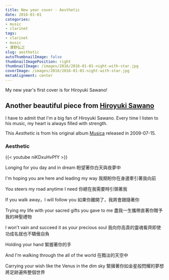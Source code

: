 ```yaml
---
title: New year cover - Aesthetic
date: 2016-01-01
categories:
- music
- clarinet
tags:
- clarinet
- music
- 澤野弘之
slug: aesthetic
autoThumbnailImage: false
thumbnailImagePosition: right
thumbnailImage: /images/2016/2016-01-01-night-with-star.jpg
coverImage: /images/2016/2016-01-01-night-with-star.jpg
metaAlignment: center
---
```


My new year's first cover is for Hiroyuki Sawano!
<!--more-->

## Another beautiful piece from [Hiroyuki Sawano](http://www.sawanohiroyuki.com/)

I have to admit that I'm a big fan of Hiroyuki Sawano. Every time I listen to his music, my heart is always filled with strength. 

This *Aesthetic* is from his original album [Musica](http://www.sawanohiroyuki.com/works-original.html) released in 2009-07-15.

### Aesthetic 

{{< youtube niKDxuHvPfY >}}


Longing for you day and in dream
盼望著你白天與夜夢中

I'm hoping you are here and leading my way
我期盼你在身邊牽引著我向前

You steers my road anytime I need
你總在我需要時引領著我

If you walk away，I will follow you
如果你離開了，我將會跟隨著你

Trying my life with your sacred gifts you gave to me
盡我一生攜帶直著你贈予我的神聖禮物

I won't vain and succeed it as your precious soul
我向你高貴的靈魂看齊即使功成名就也不驕傲自負

Holding your hand
緊握著你的手

And I'm walking through the all of the world
在黯淡的天空中

Carrying your wish like the Venus in the dim sky
緊擁著你如金星般閃耀的夢想將足跡遍佈整個世界